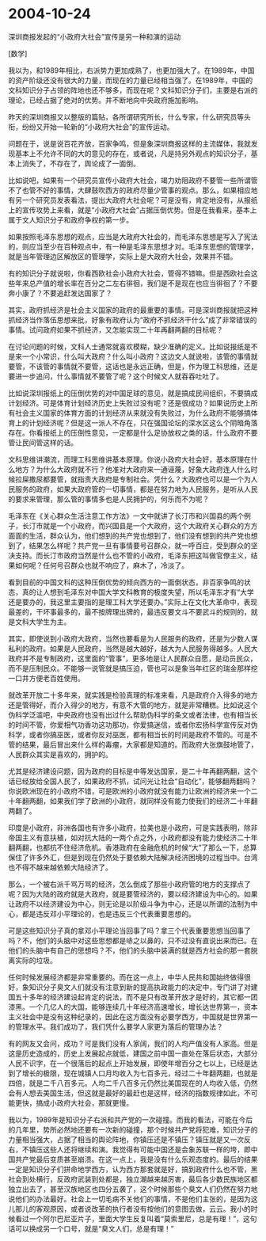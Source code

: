 # 2004-10-24

深圳商报发起的“小政府大社会”宣传是另一种和演的运动 

[数学]

我以为，和1989年相比，右派势力更加成熟了，也更加强大了。在1989年，中国的资产阶级还没有很大的力量，而现在的力量已经相当强了。在1989年，中国的文科知识分子占领的阵地也还不够多，而现在呢？文科知识分子们，主要是右派的理论，已经占据了绝对的优势。并不断地向中央政府施加影响。 

昨天的深圳商报又以整版的篇贴，各所谓研究所长，什么专家，什么研究员等头衔，纷纷又开始一轮新的“小政府大社会”的宣传运动。 

问题在于，说是说百花齐放，百家争鸣，但是象深圳商报这样的主流媒体，我就发现基本上不允许不同的大的意见的存在，或者说，凡是持另外观点的知识分子，基本上消失了，不存在了，舆论成了一面倒。 

比如说吧，如果有一个研究员宣传小政府大社会，竭力劝阻政府不要管一些所谓管不了也管不好的事情，大肆鼓吹西方的政府尽量少管事的观点。那么，如果相应地有另一个研究员发表看法，提出大政府大社会呢？可是没有，肯定地没有，从报纸上的宣传攻势上来看，就是“小政府大社会”占据压倒优势。但是在我看来，基本上属于文人知识分子和政府争权的第一步。 

如果按照毛泽东思想的观点，应当是大政府大社会的，而毛泽东思想是写入了宪法的，则应当至少在百种观点中，有一种是毛泽东思想才对。毛泽东思想的管理学，就是当年管理边区解放区的管理学，实际上是大政府大社会，效果并不错。 

有的知识分子就说啦，你看西欧社会小政府大社会，管得不错嘛。但是西欧社会这些年来总产值的增长率在百分之二左右徘徊，我们是不是现在也应当徘徊了？不要奔小康了？不要追赶发达国家了？ 

其实，政府抓经济是社会主义国家的政府的最重要的事情。可是深圳商报就把这种抓经济当作落伍思想来批，好象有政府认为“政府不抓经济干什么”成了非常错误的事情。试问政府如果不抓经济，又怎能实现二十年再翻两翻的目标呢？ 

在讨论问题的时候，文科人士通常就喜欢模糊，缺少准确的定义。比如说报纸是不是来一个小常识，什么叫大政府？什么叫小政府？这边文人就说啦，该管的事情就要管，不该管的事情就不要管，这话也是永远正确，但是，作为理工科思维，还是要进一步追问，什么事情就不要管了呢？这个时候文人就吞吞吐吐了。 

比如说深圳报纸上的压倒优势的对中国足球的意见，就是搞成民间组织，不要搞成计划经济。可是体育计划经济历史上失败过没有呢？还是很成功？如果说历史上所有社会主义国家的体育方面的计划经济从来就没有失败过，为什么政府不能够搞体育上的计划经济呢？但是这一派人不存在，只在强国论坛的深水区这么个阴暗角落存在。你看报纸上的压倒性意见，一定都是什么足协放权之类的话，什么政府不要管让民间管这样的话。 

文科思维讲潮流，而理工科思维讲基本原理。你说小政府大社会好，基本原理在什么地方？为什么大政府就不行？他准对大政府来一通诬蔑，好象大政府连人什么时候拉屎撒尿都要管，就指责大政府是专制社会。凭什么？大政府也可以是一个为人民服务的政府，如果大政府管的一切事情，都是在努力地为人民服务，是听从人民的要求来管理，那么管的事情多也是人民拥护的，何乐而不为呢？ 

毛泽东在《关心群众生活注意工作方法》一文中就讲了长汀市和兴国县的两个例子，长汀市就是一个小政府，而兴国县是一个大政府，这个大政府关心群众的方方面面的生活，群众认为，他们想到的共产党也想到了，他们没有想到的共产党也想到了，结果怎么样呢？共产党一旦有事情要号召群众，就一呼百应，受到群众的坚决支持。而长汀市政府当然是什么也不管的小政府，毛泽东把这叫做官僚主义，结果如何呢？任何号召群众也就不响应了，麻木了，冷淡了。 

看到目前的中国文科的这种压倒优势的倾向西方的一面倒状态，非百家争鸣的状态，真的让人想到毛泽东对中国大学文科教育的极度失望，所以毛泽东才有“大学还是要办的，我这里主要指的是理工科大学还要办。”实际上在文化大革命中，表现最差的，干坏事最多的，最不按牌理出牌的，最违反要文斗不要武斗的规则的，就是文科大学生为主。 

其实，即使说到小政府大政府，当然也要看是为人民服务的政府，还是为少数人谋私利的政府。如果是人民政府，当然是越大越好，越大为人民服务得越多。人民大政府并不是专制政府，这里面的“管事”，更多地是让人民群众自愿，是动员民众，而不是压制民众。不能够一说管就是搞压迫，管也可以是象当年红区的瑞金那样挖一口井方便老百姓使用。 

就改革开放二十多年来，就实践是检验真理的标准来看，凡是政府介入得多的地方还是管得好，而介入得少的地方，有意不大管的地方，就是非常糟糕。比如说这个伪科学泛滥吧，中央政府也没有出过什么帮助伪科学的条文或者法律，也有相当长的时间不管，你爱相气功香功这功那功，你爱搞迷信，或者你宏扬科学宣传反对伪科学，或者你搞巫医，或者你反对巫医，都有相当长的时间是政府不管的。可是不管的结果，最后冒出来什么样的毒瘤，大家都是知道的。而政府大张旗鼓地管了，人民群众其实是喜欢的，拥护的。 

尤其是经济建设问题，因为政府的目标是中等发达国家，是二十年再翻两翻，这个话已经放给全国人民了，如果政府不抓，试问光让社会“自动化”，能够翻两翻吗？你说欧洲现在的小政府不错，可是欧洲的小政府就没有能力让欧洲的经济来一个二十年翻两翻，如果我们学了欧洲的小政府，就同样没有能力使我们的经济二十年翻两翻了。

印度是小政府，非洲各国也有许多小政府，拉美也是小政府，可是实践表明，除非帝国主义有意扶植，如对抗大陆的一两个点之外，小政府都没有能力使经济二十年翻两翻，也都抗不住经济危机。香港政府在金融危机的时候“大”了那么一下，总算保住了许多外汇，但是到现在仍然处于要依赖大陆解决经济困境的过程当中。台湾也不得不越来越依赖大陆经济了。

那么，一个被右派千骂万骂的经济，怎么倒成了那些小政府管的地方的支撑点了呢？因为大陆的政府就是大政府，就是要管经济的，要以经济建设为中心的。如果让政府不以经济建设为中心，则无论是以阶级斗争为中心，还是以所谓的法制为中心，都是违反邓小平理论的，也是违反三个代表重要思想的。

可是这些知识分子真的拿邓小平理论当回事了吗？拿三个代表重要思想当回事了吗？不，他们的头脑中对这些思想都是哧之以鼻的，只不过没有直说出来而已。在他们的头脑中有自己的思想吗？不，他们的头脑中装满的就是西方社会的那一套脱离实际的垃圾。

任何时候发展经济都是非常重要的。而在这一点上，中华人民共和国始终做得很好，象知识分子臭文人们就没有注意到新的提高执政能力的决定中，专门讲了对建国五十多年的经济建设起肯定的说法，而不是只有改革开放才是好的，其它都一团漆黑。一个几亿人的大国，能够连续几十年经济高速增长，增长达世界第一，资本主义社会中是没有这种纪录的，因此在这方面没有必要学西方，中国就是世界第一的管理水平。我们成功了，我们凭什么要学人家更为落后的管理办法？ 

有的网友又会问，成功？可是我们没有人家阔，我们的人均产值没有人家高。但是这是历史造成的，历史上发展起点就低，建国之前中国一直处在落后状态，大部分人民不识字，在一个很落后的起点上开始发展，即使年增百分之七以上，已经是达到了增长的极限，现在城镇人口月均收入为七百多元，经过二十年翻两翻，也就是四倍，就是二千八百多元。人均二千八百多元仍然比美国现在的人均收入低，仍然会有人想去美国生活，但这就是最好的最赶也是这样，经济的指数规律如此，不可能更快，搞成小政府大社会，那就更慢。 

我以为，1989年是知识分子右派和共产党的一次碰撞。而我的看法，可能在今后的几年里，势所必然地还要有一次新的碰撞，那个时候共产党将犯难，知识分子的力量相当强大，占据了相当的舆论阵地，你镇压还是不镇压？镇压就是又一次反右，不镇压这些人还将继续和演。我觉得有可能中国还是会象苏联一样的垮，即中国共产党最后变质甚至崩溃。在这一点上，我是没有什么乐观态度的。最后的结果一定是知识分子们拼命地学西方，认为西方那套就是好，搞到政府什么也不管，黑社会到处横行，反政府武装到处都是，独立潮越来越厉害，最后各少数民族地区都独立出去了，甚至汉族地区也四分五袭了，这个时候那些个臭文人们仍然在努力地说他们的办法最好。社会上一切毛病不关他们的事情，不是他们主张的，是因为这儿那儿的客观原因，或者说改革的执行者没有按他们的意图去做，云云。我小的时候看过一个阿尔巴尼亚片子，里面大学生反复叫着“莫索里尼，总是有理！”，这句话可以换成另一个口号，就是“臭文人们，总是有理！”
